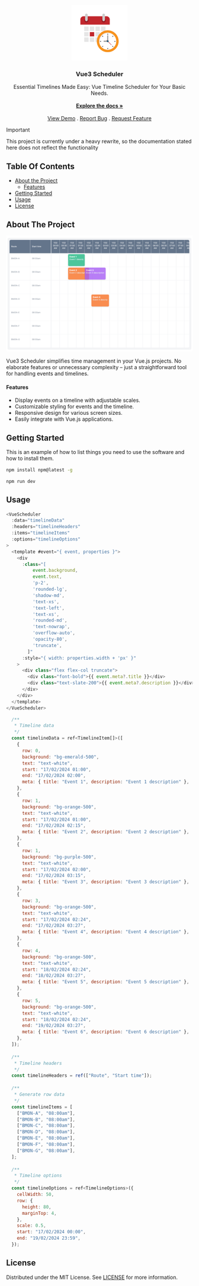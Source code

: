 <br/>
<p align="center">
  <a href="https://github.com/tony-nz/vue3-scheduler">
    <img src="images/logo.svg" alt="Logo" width="150" height="150">
  </a>

  <h3 align="center">Vue3 Scheduler</h3>

  <p align="center">
    Essential Timelines Made Easy: Vue Timeline Scheduler for Your Basic Needs.
    <br/>
    <br/>
    <a href="https://github.com/tony-nz/vue3-scheduler"><strong>Explore the docs »</strong></a>
    <br/>
    <br/>
    <a href="https://vue3-scheduler.netlify.app/" _target="blank">View Demo</a>
    .
    <a href="https://github.com/tony-nz/vue3-scheduler/issues">Report Bug</a>
    .
    <a href="https://github.com/tony-nz/vue3-scheduler/issues">Request Feature</a>
  </p>
</p>

> [!IMPORTANT]
> This project is currently under a heavy rewrite, so the documentation stated
> here does not reflect the functionality

## Table Of Contents

- [About the Project](#about-the-project)
  - [Features](#features)
- [Getting Started](#getting-started)
- [Usage](#usage)
- [License](#license)

## About The Project

![Screen Shot](images/screenshot.png)

Vue3 Scheduler simplifies time management in your Vue.js projects. No elaborate features or unnecessary complexity – just a straightforward tool for handling events and timelines.

#### Features

- Display events on a timeline with adjustable scales.
- Customizable styling for events and the timeline.
- Responsive design for various screen sizes.
- Easily integrate with Vue.js applications.

## Getting Started

This is an example of how to list things you need to use the software and how to install them.

```sh
npm install npm@latest -g
```

```sh
npm run dev
```

###

## Usage

```js
<VueScheduler
  :data="timelineData"
  :headers="timelineHeaders"
  :items="timelineItems"
  :options="timelineOptions"
>
  <template #event="{ event, properties }">
    <div
      :class="[
          event.background,
          event.text,
          'p-2',
          'rounded-lg',
          'shadow-md',
          'text-xs',
          'text-left',
          'text-xs',
          'rounded-md',
          'text-nowrap',
          'overflow-auto',
          'opacity-80',
          'truncate',
        ]"
      :style="{ width: properties.width + 'px' }"
    >
      <div class="flex flex-col truncate">
        <div class="font-bold">{{ event.meta?.title }}</div>
        <div class="text-slate-200">{{ event.meta?.description }}</div>
      </div>
    </div>
  </template>
</VueScheduler>
```

```js
  /**
   * Timeline data
   */
  const timelineData = ref<TimelineItem[]>([
    {
      row: 0,
      background: "bg-emerald-500",
      text: "text-white",
      start: "17/02/2024 01:00",
      end: "17/02/2024 02:00",
      meta: { title: "Event 1", description: "Event 1 description" },
    },
    {
      row: 1,
      background: "bg-orange-500",
      text: "text-white",
      start: "17/02/2024 01:00",
      end: "17/02/2024 02:15",
      meta: { title: "Event 2", description: "Event 2 description" },
    },
    {
      row: 1,
      background: "bg-purple-500",
      text: "text-white",
      start: "17/02/2024 02:00",
      end: "17/02/2024 03:15",
      meta: { title: "Event 3", description: "Event 3 description" },
    },
    {
      row: 3,
      background: "bg-orange-500",
      text: "text-white",
      start: "17/02/2024 02:24",
      end: "17/02/2024 03:27",
      meta: { title: "Event 4", description: "Event 4 description" },
    },
    {
      row: 4,
      background: "bg-orange-500",
      text: "text-white",
      start: "18/02/2024 02:24",
      end: "18/02/2024 03:27",
      meta: { title: "Event 5", description: "Event 5 description" },
    },
    {
      row: 5,
      background: "bg-orange-500",
      text: "text-white",
      start: "18/02/2024 02:24",
      end: "19/02/2024 03:27",
      meta: { title: "Event 6", description: "Event 6 description" },
    },
  ]);

  /**
   * Timeline headers
   */
  const timelineHeaders = ref(["Route", "Start time"]);

  /**
   * Generate row data
   */
  const timelineItems = [
    ["BMON-A", "08:00am"],
    ["BMON-B", "08:00am"],
    ["BMON-C", "08:00am"],
    ["BMON-D", "08:00am"],
    ["BMON-E", "08:00am"],
    ["BMON-F", "08:00am"],
    ["BMON-G", "08:00am"],
  ];

  /**
   * Timeline options
   */
  const timelineOptions = ref<TimelineOptions>({
    cellWidth: 50,
    row: {
      height: 80,
      marginTop: 4,
    },
    scale: 0.5,
    start: "17/02/2024 00:00",
    end: "19/02/2024 23:59",
  });
```

## License

Distributed under the MIT License. See [LICENSE](https://github.com/Wiseqube/vue3-scheduler/blob/main/LICENSE.md) for more information.
